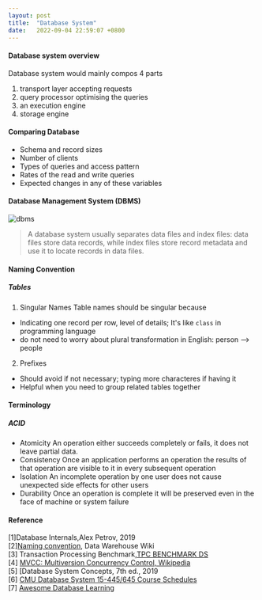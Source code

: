 ```yaml
---
layout: post
title:  "Database System"
date:   2022-09-04 22:59:07 +0800
---
```

#### Database system overview

Database system would mainly compos 4 parts

1. transport layer accepting requests
2. query processor optimising the queries
3. an execution engine
4. storage engine

#### Comparing Database

- Schema and record sizes
- Number of clients
- Types of queries and access pattern
- Rates of the read and write queries
- Expected changes in any of these variables

#### Database Management System (DBMS)

![dbms]({{site.baseurl}}/resources/dbms.png)

> A database system usually separates data files and index files: data files store data records, while index files store record metadata and use it to locate records in data files.


#### Naming Convention

##### Tables

1. Singular Names
Table names should be singular because

- Indicating one record per row, level of details; It's like `class` in programming language
- do not need to worry about plural transformation in English: person --> people

2. Prefixes

- Should avoid if not necessary; typing more characteres if having it
- Helpful when you need to group related tables together

#### Terminology

##### ACID

- Atomicity
  An operation either succeeds completely or fails, it does not leave partial data.
- Consistency
  Once an application performs an operation the results of that operation are visible to it in every subsequent operation
- Isolation
  An incomplete operation by one user does not cause unexpected side effects for other users
- Durability
  Once an operation is complete it will be preserved even in the face of machine or system failure

#### Reference

[1]Database Internals,Alex Petrov, 2019 <br>
[2][Naming convention](http://en.dwhwiki.info/templates/process/naming_conventions), Data Warehouse Wiki <br>
[3] Transaction Processing Benchmark,[TPC BENCHMARK DS](http://tpc.org/tpc_documents_current_versions/pdf/tpc-ds_v2.13.0.pdf) <br>
[4] [MVCC: Multiversion Concurrency Control, Wikipedia](https://www.wikiwand.com/en/Multiversion_concurrency_control) <br>
[5] [Database System Concepts, 7th ed., 2019 <br>
[6] [CMU Database System 15-445/645 Course Schedules](https://15445.courses.cs.cmu.edu/fall2021/schedule.html)<br>
[7] [Awesome Database Learning](https://github.com/pingcap/awesome-database-learning)<br>
